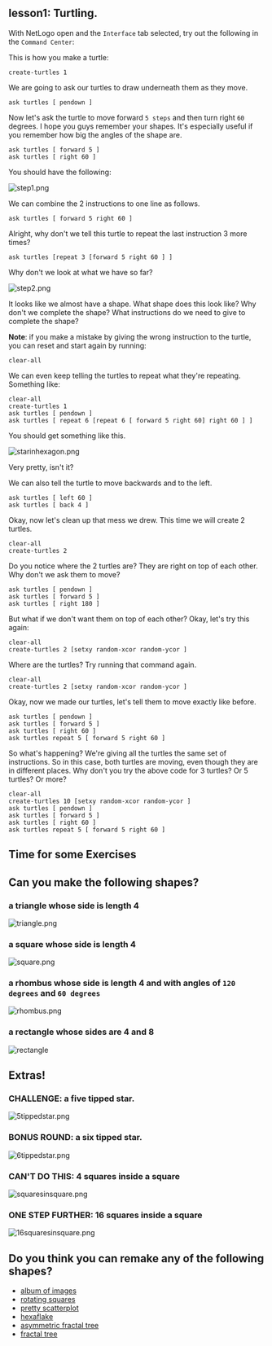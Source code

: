 ## lesson1: Turtling.

With NetLogo open and the `Interface` tab selected, try out the following in the `Command Center`:

This is how you make a turtle:

    create-turtles 1

We are going to ask our turtles to draw underneath them as they move.

    ask turtles [ pendown ]
    
Now let's ask the turtle to move forward `5 steps` and then turn right `60` degrees. I hope you guys remember your shapes. It's especially useful if you remember how big the angles of the shape are.

    ask turtles [ forward 5 ]
    ask turtles [ right 60 ]

You should have the following:

![step1.png](images/step1.png)

We can combine the 2 instructions to one line as follows.

    ask turtles [ forward 5 right 60 ]

Alright, why don't we tell this turtle to repeat the last instruction 3 more times?

    ask turtles [repeat 3 [forward 5 right 60 ] ]

Why don't we look at what we have so far? 

![step2.png](images/step2.png)

It looks like we almost have a shape. What shape does this look like?  Why don't we complete the shape? What instructions do we need to give to complete the shape?

**Note**: if you make a mistake by giving the wrong instruction to the turtle, you can reset and start again by running:

    clear-all
    
We can even keep telling the turtles to repeat what they're repeating. Something like:

    clear-all
    create-turtles 1 
    ask turtles [ pendown ]
    ask turtles [ repeat 6 [repeat 6 [ forward 5 right 60] right 60 ] ]

You should get something like this.

![starinhexagon.png](images/starinhexagon.png)

Very pretty, isn't it?

We can also tell the turtle to move backwards and to the left.

    ask turtles [ left 60 ]
    ask turtles [ back 4 ]

Okay, now let's clean up that mess we drew. This time we will create 2 turtles.

    clear-all
    create-turtles 2

Do you notice where the 2 turtles are? They are right on top of each other. Why don't we ask them to move?

    ask turtles [ pendown ]
    ask turtles [ forward 5 ]
    ask turtles [ right 180 ]

But what if we don't want them on top of each other? Okay, let's try this again:

    clear-all
    create-turtles 2 [setxy random-xcor random-ycor ]

Where are the turtles? Try running that command again.

    clear-all
    create-turtles 2 [setxy random-xcor random-ycor ]

Okay, now we made our turtles, let's tell them to move exactly like before.

    ask turtles [ pendown ]
    ask turtles [ forward 5 ]
    ask turtles [ right 60 ]
    ask turtles repeat 5 [ forward 5 right 60 ]

So what's happening? We're giving all the turtles the same set of instructions. So in this case, both turtles are moving, even though they are in different places.
Why don't you try the above code for 3 turtles? Or 5 turtles? Or more?

    clear-all
    create-turtles 10 [setxy random-xcor random-ycor ]
    ask turtles [ pendown ]
    ask turtles [ forward 5 ]
    ask turtles [ right 60 ]
    ask turtles repeat 5 [ forward 5 right 60 ]

## Time for some Exercises

## Can you make the following shapes?

### a triangle whose side is length 4 

![triangle.png](images/triangle.png)

### a square whose side is length 4 

![square.png](images/square.png)

### a rhombus whose side is length 4 and with angles of `120 degrees` and `60 degrees`

![rhombus.png](images/rhombus.png)

### a rectangle whose sides are 4 and 8 

![rectangle](images/rectangle.png)

## Extras!

### CHALLENGE: a five tipped star.

![5tippedstar.png](images/5tippedstar.png)

### BONUS ROUND: a six tipped star.

![6tippedstar.png](images/6tippedstar.png)

### CAN'T DO THIS: 4 squares inside a square

![squaresinsquare.png](images/squaresinsquare.png)

### ONE STEP FURTHER: 16 squares inside a square

![16squaresinsquare.png](images/16squaresinsquare.png)

Do you think you can remake any of the following shapes?
--
- [album of images](http://imgur.com/a/rEf7R)
- [rotating squares](http://logo.twentygototen.org/4gxRYOCe)
- [pretty scatterplot](http://logo.twentygototen.org/U-vJcCz3)
- [hexaflake](http://logo.twentygototen.org/AJeuVkKc)
- [asymmetric fractal tree](http://logo.twentygototen.org/rvgjjMiS)
- [fractal tree](http://logo.twentygototen.org/aiexE8RU)
